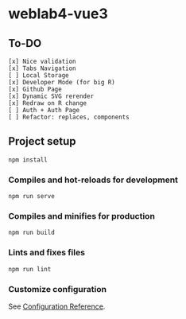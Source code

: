# weblab4-vue3

## To-DO
```
[x] Nice validation 
[x] Tabs Navigation
[ ] Local Storage
[x] Developer Mode (for big R)
[x] Github Page
[x] Dynamic SVG rerender
[x] Redraw on R change
[ ] Auth + Auth Page
[ ] Refactor: replaces, components
```

## Project setup
```
npm install
```

### Compiles and hot-reloads for development
```
npm run serve
```

### Compiles and minifies for production
```
npm run build
```

### Lints and fixes files
```
npm run lint
```

### Customize configuration
See [Configuration Reference](https://cli.vuejs.org/config/).
